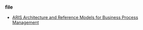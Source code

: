 ### file 
- [ARIS Architecture and Reference Models for Business Process Management](https://gc.scalahed.com/recursos/files/r161r/w23842w/2020/S2/ARIS_Architecture_and_Reference_Models_for_Busines.pdf)
